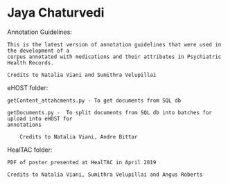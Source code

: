 # Jaya Chaturvedi

Annotation Guidelines:

	This is the latest version of annotation guidelines that were used in the development of a 
	corpus annotated with medications and their attributes in Psychiatric Health Records. 

	Credits to Natalia Viani and Sumithra Velupillai

eHOST folder:

	getContent_attahcments.py - To get documents from SQL db

	getDocuments.py -  To split documents from SQL db into batches for upload into eHOST for 
	annotations

		Credits to Natalia Viani, Andre Bittar

HealTAC folder:

	PDF of poster presented at HealTAC in April 2019

	Credits to Natalia Viani, Sumithra Velupillai and Angus Roberts
